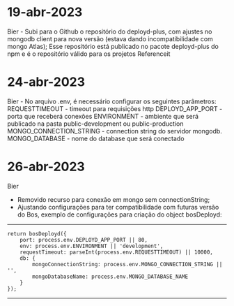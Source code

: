 # 19-abr-2023

Bier - Subi para o Github o repositório do deployd-plus, com ajustes no mongodb client para nova versão (estava dando incompatibilidade com mongo Atlas);
Esse repositório está publicado no pacote deployd-plus do npm e é o repositório válido para os projetos Referenceit

# 24-abr-2023

Bier - No arquivo .env, é necessário configurar os seguintes parâmetros:
REQUESTTIMEOUT - timeout para requisições http
DEPLOYD_APP_PORT - porta que receberá conexões
ENVIRONMENT - ambiente que será publicado na pasta public-development ou public-production
MONGO_CONNECTION_STRING - connection string do servidor mongodb.
MONGO_DATABASE - nome do database que será conectado

# 26-abr-2023

Bier

-   Removido recurso para conexão em mongo sem connectionString;
-   Ajustando configurações para ter compatibilidade com futuras versão do Bos, exemplo de configurações para criação do object bosDeployd:
---
    return bosDeployd({
        port: process.env.DEPLOYD_APP_PORT || 80,
        env: process.env.ENVIRONMENT || 'development',
        requestTimeout: parseInt(process.env.REQUESTTIMEOUT) || 10000,
        db: {
            mongoConnectionString: process.env.MONGO_CONNECTION_STRING || '',
            mongoDatabaseName: process.env.MONGO_DATABASE_NAME
        }
    });
---
